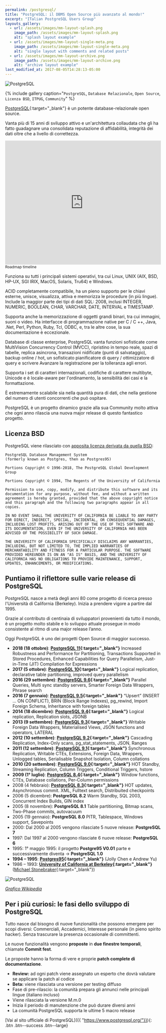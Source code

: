 ```yaml
---
permalink: /postgresql/
title: "PostgreSQL: il DBMS Open Source più avanzato al mondo!"
excerpt: "ITalian PostgreSQL Users Group"
layouts_gallery:
  - url: /assets/images/mm-layout-splash.png
    image_path: /assets/images/mm-layout-splash.png
    alt: "splash layout example"
  - url: /assets/images/mm-layout-single-meta.png
    image_path: /assets/images/mm-layout-single-meta.png
    alt: "single layout with comments and related posts"
  - url: /assets/images/mm-layout-archive.png
    image_path: /assets/images/mm-layout-archive.png
    alt: "archive layout example"
last_modified_at: 2017-08-05T14:28:13-05:00
---
```


![PostgreSQL]({{site.baseurl}}/assets/images/pgSQL.jpg)

{% include gallery caption="`PostgreSQL`, `Database Relazionale`, `Open Source`, `Licenza BSD`, `ITPUG`, `Community`" %}

[PostgreSQL](https://www.postgresql.org/){:target="_blank"} è un potente database-relazionale open source.

Vanta più di 15 anni di sviluppo attivo e un'architettura collaudata che gli ha fatto guadagnare una consolidata reputazione di affidabilità, integrità dei dati oltre che a livello di correttezza.

<iframe width="100%" height="400" src="https://time.graphics/embed?v=1&id=171601" frameborder="0" allowfullscreen></iframe>
<div><a  style="font-size: 12px; text-decoration: none;" title="Roadmap timeline" href="https://time.graphics">Roadmap timeline</a></div>

Funziona su tutti i principali sistemi operativi, tra cui Linux, UNIX (AIX, BSD, HP-UX, SGI IRIX, MacOS, Solaris, Tru64) e Windows.

ACID completamente compatibile, ha un pieno supporto per le chiavi esterne, unisce, visualizza, attiva e memorizza le procedure (in più lingue). Include la maggior parte dei tipi di dati SQL: 2008, inclusi INTEGER, NUMERIC, BOOLEAN, CHAR, VARCHAR, DATE, INTERVAL e TIMESTAMP.

Supporta anche la memorizzazione di oggetti grandi binari, tra cui immagini, suoni o video. Ha interfacce di programmazione native per C / C ++, Java, .Net, Perl, Python, Ruby, Tcl, ODBC, e, tra le altre cose, la sua documentazione è eccezionale.

Database di classe enterprise, PostgreSQL vanta funzioni sofisticate come MultiVision Concurrency Control (MVCC), ripristino in tempo reale, spazi di tabelle, replica asincrona, transazioni nidificate (punti di salvataggio), backup online / hot, un sofisticato pianificatore di query / ottimizzatore di query e scrivere Avanzare la registrazione per la tolleranza agli errori.

Supporta i set di caratteri internazionali, codifiche di carattere multibyte, Unicode e è locale-aware per l'ordinamento, la sensibilità dei casi e la formattazione.

È estremamente scalabile sia nella quantità pura di dati, che nella gestione del numero di utenti concorrenti che può ospitare.

PostgreSQL è un progetto dinamico grazie alla sua Community molto attiva che ogni anno rilascia una nuova major release di questo fantastico progetto.

## Licenza BSD

PostgreSQL viene rilasciato con [apposita licenza derivata da quella BSD](https://www.postgresql.org/about/licence/):

```
PostgreSQL Database Management System
(formerly known as Postgres, then as Postgres95)

Portions Copyright © 1996-2018, The PostgreSQL Global Development Group

Portions Copyright © 1994, The Regents of the University of California

Permission to use, copy, modify, and distribute this software and its documentation for any purpose, without fee, and without a written agreement is hereby granted, provided that the above copyright notice and this paragraph and the following two paragraphs appear in all copies.

IN NO EVENT SHALL THE UNIVERSITY OF CALIFORNIA BE LIABLE TO ANY PARTY FOR DIRECT, INDIRECT, SPECIAL, INCIDENTAL, OR CONSEQUENTIAL DAMAGES, INCLUDING LOST PROFITS, ARISING OUT OF THE USE OF THIS SOFTWARE AND ITS DOCUMENTATION, EVEN IF THE UNIVERSITY OF CALIFORNIA HAS BEEN ADVISED OF THE POSSIBILITY OF SUCH DAMAGE.

THE UNIVERSITY OF CALIFORNIA SPECIFICALLY DISCLAIMS ANY WARRANTIES, INCLUDING, BUT NOT LIMITED TO, THE IMPLIED WARRANTIES OF MERCHANTABILITY AND FITNESS FOR A PARTICULAR PURPOSE. THE SOFTWARE PROVIDED HEREUNDER IS ON AN "AS IS" BASIS, AND THE UNIVERSITY OF CALIFORNIA HAS NO OBLIGATIONS TO PROVIDE MAINTENANCE, SUPPORT, UPDATES, ENHANCEMENTS, OR MODIFICATIONS. 
```


## Puntiamo il riflettore sulle varie release di PostgreSQL

PostgreSQL nasce a metà degli anni 80 come progetto di ricerca presso l'Università di California (Berkeley).
Inizia a prendere vigore a partire dal 1995.

Grazie al contributo di centinaia di sviluppatori provenienti da tutto il mondo, è un progetto molto stabile e lo sviluppo attuale prosegue in modo consistente al ritmo di una major release l’anno.

Oggi PostgreSQL è uno dei progetti Open Source di maggior successo.

* **2018 (18 ottobre)**: **[PostgreSQL 11](https://www.postgresql.org/about/press/presskit11/it/){:target="_blank"}** Increased Robustness and Performance for Partitioning, Transactions Supported in Stored Procedures, Enhanced Capabilities for Query Parallelism, Just-in-Time (JIT) Compilation for Expressions
* **2017 (5 ottobre)**: **[PostgreSQL 10](https://www.postgresql.org/about/press/presskit10/it/){:target="_blank"}** Logical replication, declarative table partitioning, improved query parallelism
* **2016 (29 settembre)**: **[PostgreSQL 9.6](https://www.postgresql.org/about/press/presskit96/it/){:target="_blank"}** Parallel Queries, Multi sync standby servers, Smarter Foreign Data Wrappers, Phrase search
* **2016 (7 gennaio)**: **[PostgreSQL 9.5](https://www.postgresql.org/about/press/presskit95/it/){:target="_blank"}** “Upsert” (INSERT ... ON CONFLICT), BRIN (Block Range Indexes), pg_rewind, Import Foreign Schema, Inheritance with foreign tables
* **2014 (18 dicembre)**: **[PostgreSQL 9.4](https://www.postgresql.org/about/press/presskit94/it/){:target="_blank"}** Logical replication, Replication slots, JSONB
* **2013 (9 settembre)**: **[PostgreSQL 9.3](https://www.postgresql.org/about/press/presskit93/it/){:target="_blank"}** Writable Foreign Data Wrappers, Materialised Views, JSON functions and operators, LATERAL
* **2012 (10 settembre)**: **[PostgreSQL 9.2](https://www.postgresql.org/about/press/presskit92/it/){:target="_blank"}** Cascading Replication, Index-Only scans, pg_stat_statements, JSON, Ranges
* **2011 (12 settembre)**: **[PostgreSQL 9.1](https://www.postgresql.org/about/press/presskit91/it/){:target="_blank"}** Synchronous Replication, Writable CTEs, Extensions, Foreign Data, Wrappers, Unlogged tables, Serialisable Snapshot Isolation, Column collations
* **2010 (20 settembre)**: **[PostgreSQL 9.0](https://www.postgresql.org/about/press/presskit90/it/){:target="_blank"}** HOT Standby, Streaming Replication, Column Triggers, Conditional Triggers, hstore
* **2009 (1° luglio)**: **[PostgreSQL 8.4](https://www.postgresql.org/about/news/1108/){:target="_blank"}** Window functions, CTEs, Database collations, Per-Column permissions
* 2008 (4 febbraio): **[PostgreSQL 8.3](https://www.postgresql.org/about/news/918/){:target="_blank"}** HOT updates, Asynchronous commit. XML, Fulltext search, Distribuited checkpoints
* 2006 (5 dicembre): **PostgreSQL 8.2** Warm Standby, SQL 2003, Concurrent Index Builds, GIN index
* 2005 (8 novembre): **PostgreSQL 8.1** Table partitioning, Bitmap scans, Two-Phase commits, autovacuum
* 2005 (19 gennaio): **PostgreSQL 8.0** PITR, Tablespace, Windows support, Savepoints
* 2000: Dal 2000 al 2005 vengono rilasciate 5 nuove release: **PostgreSQL 7**
* 1997: Dal 1997 al 2000 vengono rilasciate 6 nuove release: **PostgreSQL 6**
* 1995: 1° maggio 1995: il progetto **Postgre95 V0.01** parte e successivamente diventa -> **PostgreSQL 1.0**
* **1994 – 1995**: **[Postgres95](https://www.postgresql.org/docs/8.4/static/history.html){:target="_blank"}** (Jolly Chen e Andrew Yu)
* 1986 – 1993: **[University of California at Berkeley](https://www.postgresql.org/docs/8.4/static/history.html){:target="_blank"}** ([Michael Stonebraker](https://en.wikipedia.org/wiki/Michael_Stonebraker){:target="_blank"})


![PostgreSQL](https://upload.wikimedia.org/wikipedia/en/timeline/6ee67b277be3b78e63fefb49e9fcf0a4.png)

_[Grafico Wikipedia](https://en.wikipedia.org/wiki/PostgreSQL)_

## Per i più curiosi: le fasi dello sviluppo di PostgreSQL

Tutto nasce dal bisogno di nuove funzionalità che possono emergere per scopi diversi: Commerciali, Accademici, Interesse personale (in pieno spirito hacker). Senza trascurare la presenza occasionale di committenti.

Le nuove funzionalità vengono **proposte** in **due finestre temporali**, chiamate **Commit fest**.

Le proposte hanno la forma di vere e proprie **patch complete di documentazione**.

* **Review:** ad ogni patch viene assegnato un esperto che dovrà valutare se applicare la patch al codice
* **Beta:** viene rilasciata una versione per testing diffuso
* Fase di pre-rilascio: la comunità prepara gli annunci nelle principali lingue (italiano incluso)
* Viene rilasciata la versione M.m.0
* Inizia il periodo di manutenzione che può durare diversi anni
* La comunità PostgreSQL supporta le ultime 5 macro release

[Vai al sito ufficiale di PostgreSQL]({{ "https://www.postgresql.org/"}}){: .btn .btn--success .btn--large}

